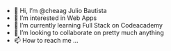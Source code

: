 - 👋 Hi, I’m @cheaag Julio Bautista
- 👀 I’m interested in Web Apps
- 🌱 I’m currently learning Full Stack on Codeacademy
- 💞️ I’m looking to collaborate on pretty much anything
- 📫 How to reach me ...

<!---
cheaag/cheaag is a ✨ special ✨ repository because its `README.md` (this file) appears on your GitHub profile.
You can click the Preview link to take a look at your changes.
--->

